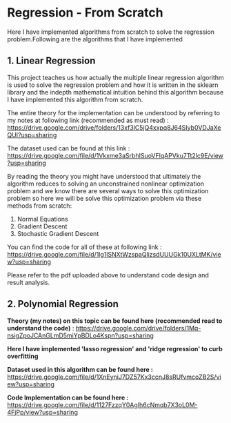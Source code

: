# Regression - From Scratch
Here I have implemented algorithms from scratch to solve the regression problem.Following are the algorithms that I have implemented
## 1. Linear Regression
This project teaches us how actually the multiple linear regression algorithm is used to solve the regression problem and how it is written in the sklearn library and the indepth mathematical intuition behind this
algorithm because I have implemented this algorithm from scratch.

The entire theory for the implementation can be understood by referring to my notes at following link (recommended as must read) :
https://drive.google.com/drive/folders/13xf3lC5jQ4xxpq8J64SIyb0VDJaXeQUI?usp=sharing

The dataset used can be found at this link :
https://drive.google.com/file/d/1Vkxme3aSrbhISuoVFlqAPVku7Tt2lc9E/view?usp=sharing

By reading the theory you might have understood that ultimately the algorithm reduces to solving an unconstrained nonlinear optimization problem and we know there are several ways to solve this optimization problem so here we will be solve this optimization problem via these methods from scratch:
1. Normal Equations
2. Gradient Descent
3. Stochastic Gradient Descent

You can find the code for all of these at following link :
https://drive.google.com/file/d/1lg1lSNXtWzspaQlizsdUUUGk10UXLtMK/view?usp=sharing

Please refer to the pdf uploaded above to understand code design and result analysis.

## 2. Polynomial Regression

**Theory (my notes) on this topic can be found here (recommended read to understand the code)** : 
https://drive.google.com/drive/folders/1Mq-nsigZpoJCAnGLmD5miYpBDLo4Kspn?usp=sharing

**Here I have implemented 'lasso regression' and 'ridge regression' to curb overfitting**

**Dataset used in this algorithm can be found here :**
https://drive.google.com/file/d/1XnEyniJ7DZ57Kx3ccnJ8sRUfvmcoZB2S/view?usp=sharing

**Code Implementation can be found here :** 
https://drive.google.com/file/d/1127FzzqY0AgIh6cNmqb7X3oL0M-4FjPp/view?usp=sharing

